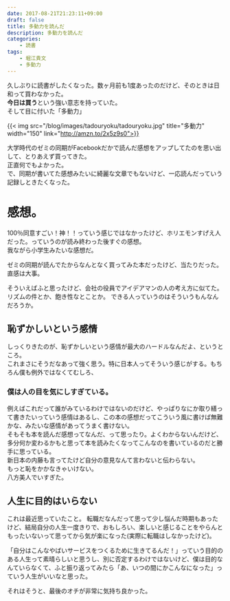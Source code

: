 ```yaml
---
date: 2017-08-21T21:23:11+09:00
draft: false
title: 多動力を読んだ
description: 多動力を読んだ
categories:
    - 読書
tags:
    - 堀江貴文
    - 多動力    
---
```


久しぶりに読書がしたくなった。数ヶ月前も1度あったのだけど、そのときは日和って買わなかった。  
**今日は買う**という強い意志を持っていた。  
そして目に付いた「多動力」

{{< img src="/blog/images/tadouryoku/tadouryoku.jpg" title="多動力" width="150" link="http://amzn.to/2x5z9s0">}}  

大学時代のゼミの同期がFacebookだかで読んだ感想をアップしてたのを思い出して、とりあえず買ってきた。  
正直何でもよかった。  
で、同期が書いてた感想みたいに綺麗な文章でもないけど、一応読んだっていう記録しときたくなった。

# 感想。
100％同意すごい！神！！っていう感じではなかったけど、ホリエモンすげえ人だった。っていうのが読み終わった後すぐの感想。  
我ながら小学生みたいな感想だ。

ゼミの同期が読んでたからなんとなく買ってみた本だったけど、当たりだった。直感は大事。

そういえばふと思ったけど、会社の役員でアイデアマンの人の考え方に似てた。  
リズムの件とか、飽き性なとことか。
できる人っていうのはそういうもんなんだろうか。

## 恥ずかしいという感情
しっくりきたのが、恥ずかしいという感情が最大のハードルなんだよ、というところ。  
これまさにそうだなあって強く思う。特に日本人ってそういう感じがする。もちろん僕も例外ではなくてむしろ、
### 僕は人の目を気にしすぎている。
例えばこれだって誰がみているわけではないのだけど、やっぱりなにか取り繕って書きたいっていう感情はあるし、この本の感想だってこういう風に書けば無難かな、みたいな感情があってうまく書けない。  
そもそも本を読んだ感想ってなんだ、って思ったり。よくわからないんだけど、多分何か変わるかもと思って本を読みたくなってこんなのを書いているのだと勝手に思っている。  
新日本の内藤も言ってたけど自分の意見なんて言わないと伝わらない。  
もっと恥をかかなきゃいけない。  
八方美人でいすぎた。

## 人生に目的はいらない
これは最近思っていたこと。
転職だなんだって思って少し悩んだ時期もあったけど、結局自分の人生一度きりで、おもしろい、楽しいと感じることをやらんともったいないって思ってから気が楽になった(実際に転職はしなかったけど)。

「自分はこんなやばいサービスをつくるために生きてるんだ！」っていう目的のある人生って素晴らしいと思うし、別に否定するわけではないけど、僕は目的なんていらなくて、ふと振り返ってみたら「あ、いつの間にかこんなになった」っていう人生がいいなと思った。

それはそうと、最後のオチが非常に気持ち良かった。

